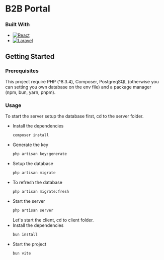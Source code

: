 # B2B Portal

### Built With

- [![React][React.js]][React-url]
- [![Laravel][Laravel.com]][Laravel-url]

## Getting Started

### Prerequisites

This project require PHP (^8.3.4), Composer, PostgreqSQL (otherwise you can setting you own database on the env file) and a package manager (npm, bun, yarn, pnpm).

### Usage

To start the server setup the database first, cd to the server folder.

- Install the dependencies
  ```sh
  composer install
  ```
- Generate the key
  ```sh
  php artisan key:generate
  ```
- Setup the database
  ```sh
  php artisan migrate
  ```
- To refresh the database
  ```sh
  php artisan migrate:fresh
  ```
- Start the server
  ```sh
  php artisan server
  ```
  Let's start the client, cd to client folder.
- Install the dependencies
  ```sh
  bun install
  ```
- Start the project
  ```sh
  bun vite
  ```

<!-- MARKDOWN LINKS & IMAGES -->
<!-- https://www.markdownguide.org/basic-syntax/#reference-style-links -->

[React.js]: https://img.shields.io/badge/React-20232A?style=for-the-badge&logo=react&logoColor=61DAFB
[React-url]: https://reactjs.org/
[Laravel.com]: https://img.shields.io/badge/Laravel-FF2D20?style=for-the-badge&logo=laravel&logoColor=white
[Laravel-url]: https://laravel.com
